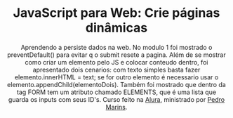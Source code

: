<h1 align="center">JavaScript para Web: Crie páginas dinâmicas</h1>
<p align="center">
    Aprendendo a persiste dados na web. No modulo 1 foi mostrado o preventDefault() para evitar q o submit resete a pagina. Além de se mostrar como criar um elemento pelo JS e colocar conteudo dentro, foi apresentado dois cenarios: com texto simples basta fazer elemento.innerHTML = text; se for outro elemento é necessario usar o elemento.appendChild(elementoDois). Também foi mostrado que dentro da tag FORM tem um atributo chamado ELEMENTS, que é uma lista que guarda os inputs com seus ID's.
    Curso feito na <a href="https://cursos.alura.com.br/">Alura</a>, ministrado por
    <a href="https://www.linkedin.com/in/pedromarins/">Pedro Marins</a>.
</p>

